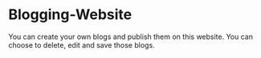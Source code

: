 # Blogging-Website
You can create your own blogs and publish them on this website. You can choose to delete, edit and save those blogs.
